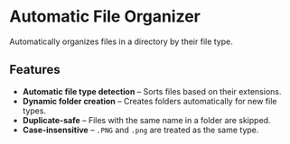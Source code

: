 # Automatic File Organizer

Automatically organizes files in a directory by their file type.  

## Features
-  **Automatic file type detection** – Sorts files based on their extensions.  
-  **Dynamic folder creation** – Creates folders automatically for new file types.  
-  **Duplicate-safe** – Files with the same name in a folder are skipped.  
-  **Case-insensitive** – `.PNG` and `.png` are treated as the same type.  
